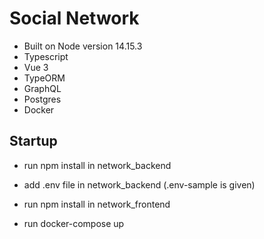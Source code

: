# Social Network 
- Built on Node version 14.15.3
- Typescript
- Vue 3
- TypeORM
- GraphQL
- Postgres
- Docker

## Startup

* run npm install in network_backend
* add .env file in network_backend (.env-sample is given)

* run npm install in network_frontend

* run docker-compose up